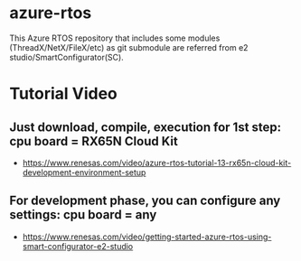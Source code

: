 # azure-rtos
This Azure RTOS repository that includes some modules (ThreadX/NetX/FileX/etc) as git submodule are referred from e2 studio/SmartConfigurator(SC).

# Tutorial Video
## Just download, compile, execution for 1st step: cpu board = RX65N Cloud Kit
* https://www.renesas.com/video/azure-rtos-tutorial-13-rx65n-cloud-kit-development-environment-setup

## For development phase, you can configure any settings: cpu board = any
* https://www.renesas.com/video/getting-started-azure-rtos-using-smart-configurator-e2-studio
